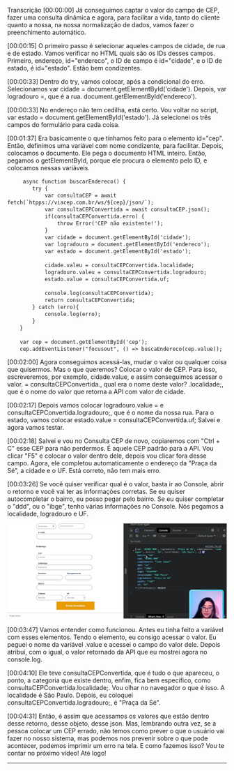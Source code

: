 Transcrição
[00:00:00] Já conseguimos captar o valor do campo de CEP, fazer uma consulta dinâmica e agora, para facilitar a vida, tanto do cliente quanto a nossa, na nossa normalização de dados, vamos fazer o preenchimento automático.

[00:00:15] O primeiro passo é selecionar aqueles campos de cidade, de rua e de estado. Vamos verificar no HTML quais são os IDs desses campos. Primeiro, endereço, id="endereco", o ID de campo é id="cidade", e o ID de estado, é id="estado". Estão bem condizentes.

[00:00:33] Dentro do try, vamos colocar, após a condicional do erro. Selecionamos var cidade = document.getElementById('cidade'). Depois, var logradouro =, que é a rua. document.getElementById('endereco').

[00:00:33] No endereço não tem cedilha, está certo. Vou voltar no script, var estado = document.getElementById('estado'). Já selecionei os três campos do formulário para cada coisa.

[00:01:37] Era basicamente o que tínhamos feito para o elemento id="cep". Então, definimos uma variável com nome condizente, para facilitar. Depois, colocamos o documento. Ele pega o documento HTML inteiro. Então, pegamos o getElementById, porque ele procura o elemento pelo ID, e colocamos nessas variáveis.

```
     async function buscarEndereco() {
        try {
            var consultaCEP = await fetch(`htpps://viacep.com.br/ws/${cep}/json/`);
            var consultaCEPConvertida = await consultaCEP.json();
            if(consultaCEPConvertida.erro) {
                throw Error('CEP não existente!');
            }
            var cidade = document.getElementById('cidade');
            var logradouro = document.getElementById('endereco');
            var estado = document.getElementById('estado');

            cidade.valeu = consultaCEPConvertida.localidade;
            logradouro.valeu = consultaCEPConvertida.logradouro;
            estado.value = consultaCEPConvertida.uf;

            console.log(consultaCEPConvertida);
            return consultaCEPConvertida;
        } catch (erro){
            console.log(erro); 
        }
    }

    var cep = document.getElementById('cep');
    cep.addEventListener("focusout", () => buscaEndereco(cep.value));    
```

[00:02:00] Agora conseguimos acessá-las, mudar o valor ou qualquer coisa que quisermos. Mas o que queremos? Colocar o valor de CEP. Para isso, escreveremos, por exemplo, cidade.value, e assim conseguimos acessar o valor. = consultaCEPConvertida., qual era o nome deste valor? .localidade;, que é o nome do valor que retorna a API com valor de cidade.

[00:02:17] Depois vamos colocar logradouro.value = e consultaCEPConvertida.logradouro;, que é o nome da nossa rua. Para o estado, vamos colocar estado.value = consultaCEPConvertida.uf; Salvei e agora vamos testar.

[00:02:18] Salvei e vou no Consulta CEP de novo, copiaremos com "Ctrl + C" esse CEP para não perdermos. É aquele CEP padrão para a API. Vou clicar "F5" e colocar o valor dentro dele, depois vou clicar fora desse campo. Agora, ele completou automaticamente o endereço da "Praça da Sé", a cidade e o UF. Está correto, não tem mais erro.

[00:03:26] Se você quiser verificar qual é o valor, basta ir ao Console, abrir o retorno e você vai ter as informações corretas. Se eu quiser autocompletar o bairro, eu posso pegar pelo bairro. Se eu quiser completar o "ddd", ou o "ibge", tenho várias informações no Console. Nós pegamos a localidade, logradouro e UF.

![Auto-Preenchimento](/img/auto-preenchimento.png)

[00:03:47] Vamos entender como funcionou. Antes eu tinha feito a variável com esses elementos. Tendo o elemento, eu consigo acessar o valor. Eu peguei o nome da variável .value e acessei o campo do valor dele. Depois atribuí, com o igual, o valor retornado da API que eu mostrei agora no console.log.

[00:04:10] Ele teve consultaCEPConvertida, que é tudo o que apareceu, o ponto, a categoria que existe dentro, enfim, fica bem específico, como consultaCEPConvertida.localidade;. Vou olhar no navegador o que é isso. A localidade é São Paulo. Depois, eu coloquei consultaCEPConvertida.logradouro;, é "Praça da Sé".

[00:04:31] Então, é assim que acessamos os valores que estão dentro desse retorno, desse objeto, desse json. Mas, lembrando outra vez, se a pessoa colocar um CEP errado, não temos como prever o que o usuário vai fazer no nosso sistema, mas podemos nos prevenir sobre o que pode acontecer, podemos imprimir um erro na tela. E como fazemos isso? Vou te contar no próximo vídeo! Até logo!
___